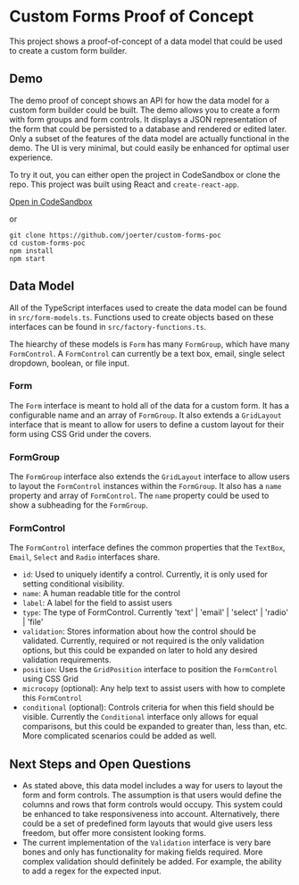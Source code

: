 # Custom Forms Proof of Concept

This project shows a proof-of-concept of a data model that could be used to create a custom form builder.

## Demo

The demo proof of concept shows an API for how the data model for a custom form builder could be built. The demo allows you to create a form with form groups and form controls. It displays a JSON representation of the form that could be persisted to a database and rendered or edited later. Only a subset of the features of the data model are actually functional in the demo. The UI is very minimal, but could easily be enhanced for optimal user experience.

To try it out, you can either open the project in CodeSandbox or clone the repo. This project was built using
React and `create-react-app`.

[Open in CodeSandbox](https://codesandbox.io/s/priceless-goodall-6gi9j)

or

```
git clone https://github.com/joerter/custom-forms-poc
cd custom-forms-poc
npm install
npm start
```

## Data Model

All of the TypeScript interfaces used to create the data model can be found in `src/form-models.ts`. Functions used to create objects based on these interfaces can be found in `src/factory-functions.ts`.

The hiearchy of these models is `Form` has many `FormGroup`, which have many `FormControl`. A `FormControl` can currently be a text box, email, single select dropdown, boolean, or file input.

### Form

The `Form` interface is meant to hold all of the data for a custom form. It has a configurable name and an array of `FormGroup`. It also extends a `GridLayout` interface that is meant to allow for users to define a custom layout for their form using CSS Grid under the covers.

### FormGroup

The `FormGroup` interface also extends the `GridLayout` interface to allow users to layout the `FormControl` instances within the `FormGroup`. It also has a `name` property and array of `FormControl`. The `name` property could be used to show a subheading for the `FormGroup`.

### FormControl

The `FormControl` interface defines the common properties that the `TextBox`, `Email`, `Select` and `Radio` interfaces share.

- `id`: Used to uniquely identify a control. Currently, it is only used for setting conditional visibility.
- `name`: A human readable title for the control
- `label`: A label for the field to assist users
- `type`: The type of FormControl. Currently 'text' | 'email' | 'select' | 'radio' | 'file'
- `validation`: Stores information about how the control should be validated. Currently, required or not required is the only validation options, but this could be expanded on later to hold any desired validation requirements.
- `position`: Uses the `GridPosition` interface to position the `FormControl` using CSS Grid
- `microcopy` (optional): Any help text to assist users with how to complete this `FormControl`
- `conditional` (optional): Controls criteria for when this field should be visible. Currently the `Conditional` interface only allows for equal comparisons, but this could be expanded to greater than, less than, etc. More complicated scenarios could be added as well.

## Next Steps and Open Questions

- As stated above, this data model includes a way for users to layout the form and form controls. The assumption is that users would define the columns and rows that form controls would occupy. This system could be enhanced to take responsiveness into account. Alternatively, there could be a set of predefined form layouts that would give users less freedom, but offer more consistent looking forms.
- The current implementation of the `Validation` interface is very bare bones and only has functionality for making fields required. More complex validation should definitely be added. For example, the ability to add a regex for the expected input.
